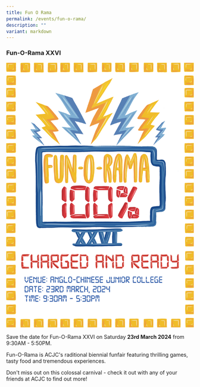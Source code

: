 ```yaml
---
title: Fun O Rama
permalink: /events/fun-o-rama/
description: ""
variant: markdown
---
```

### Fun-O-Rama XXVI

![](/images/FOR%202024/for26_p.png)

Save the date for Fun-O-Rama XXVI on Saturday **23rd March 2024** from 9:30AM - 5:50PM.

Fun-O-Rama is ACJC's raditional biennial funfair featuring thrilling games, tasty food and tremendous experiences.

Don't miss out on this colossal carnival - check it out with any of your friends at ACJC to find out more!